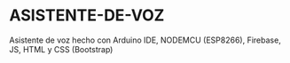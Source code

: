 # ASISTENTE-DE-VOZ
Asistente de voz hecho con Arduino IDE, NODEMCU (ESP8266), Firebase, JS, HTML y CSS (Bootstrap)
